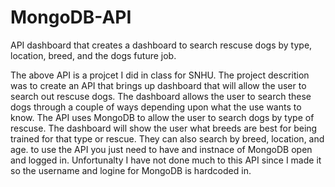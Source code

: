 # MongoDB-API
API dashboard that creates a dashboard to search rescuse dogs by type, location, breed, and the dogs future job.

The above API is a projcet I did in class for SNHU. The project descrition was to create an API that brings up dashboard that will allow the user to search out rescuse dogs. The dashboard allows the user to search these dogs through a couple of ways depending upon what the use wants to know. The API uses MongoDB to allow the user to search dogs by type of rescuse. The dashboard will show the user what breeds are best for being trained for that type or rescue. They can also search by breed, location, and age. to use the API you just need to have and instnace of MongoDB open and logged in. Unfortunalty I have not done much to this API since I made it so the username and logine for MongoDB is hardcoded in.
